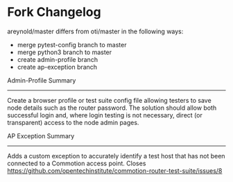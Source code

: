 Fork Changelog
==============

areynold/master differs from oti/master in the following ways:
+ merge pytest-config branch to master
+ merge python3 branch to master
+ create admin-profile branch
+ create ap-exception branch

Admin-Profile Summary
_____________________

Create a browser profile or test suite config file allowing
testers to save node details such as the router password.
The solution should allow both successful login and, where
login testing is not necessary, direct (or transparent) access 
to the node admin pages.

AP Exception Summary
____________________

Adds a custom exception to accurately identify a test host that
has not been connected to a Commotion access point. Closes 
https://github.com/opentechinstitute/commotion-router-test-suite/issues/8
